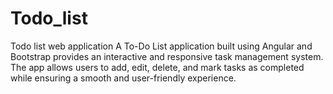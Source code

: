 # Todo_list
Todo list web application
A To-Do List application built using Angular and Bootstrap provides an interactive and responsive task management system. The app allows users to add, edit, delete, and mark tasks as completed while ensuring a smooth and user-friendly experience.
